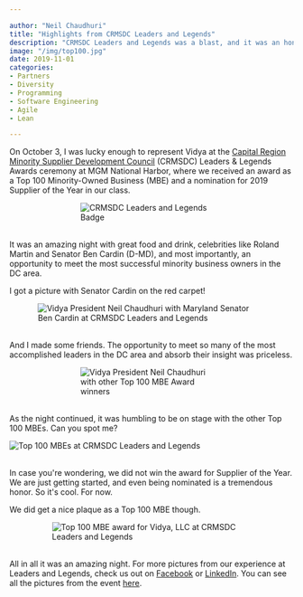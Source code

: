 ```yaml
---

author: "Neil Chaudhuri"
title: "Highlights from CRMSDC Leaders and Legends"
description: "CRMSDC Leaders and Legends was a blast, and it was an honor to receive a Top 100 MBE Award."
image: "/img/top100.jpg"
date: 2019-11-01
categories: 
- Partners
- Diversity
- Programming
- Software Engineering
- Agile
- Lean

---
```


On October 3, I was lucky enough to represent Vidya at the [Capital Region Minority Supplier Development Council](http://www.crmsdc.org/)
(CRMSDC) Leaders & Legends Awards ceremony at MGM National Harbor, where we received an award as a Top 100 Minority-Owned 
Business (MBE) and a nomination for 2019 Supplier of the Year in our class.  

<img alt="CRMSDC Leaders and Legends Badge" style="max-width:50%; margin: 0 auto 0 auto; display:block" src="/img/blog/badge.jpg" />
<br/>

It was an amazing night with great food and drink, celebrities like Roland Martin and Senator Ben Cardin (D-MD), and 
most importantly, an opportunity to meet the most successful minority business owners in the DC area.

I got a picture with Senator Cardin on the red carpet! 

<img alt="Vidya President Neil Chaudhuri with Maryland Senator Ben Cardin at CRMSDC Leaders and Legends" style="max-width:80%; margin: 0 auto 0 auto; display:block" src="/img/blog/cardin.jpg" />
<br/>

And I made some friends. The opportunity to meet so many of the most accomplished leaders in the DC area and absorb their 
insight was priceless.

<img alt="Vidya President Neil Chaudhuri with other Top 100 MBE Award winners" style="max-width:50%; margin: 0 auto 0 auto; display:block" src="/img/blog/smiles.jpg" />
<br/>

As the night continued, it was humbling to be on stage with the other Top 100 MBEs. Can you spot me?

<img alt="Top 100 MBEs at CRMSDC Leaders and Legends" style="max-width:100%; margin: 0 auto 0 auto; display:block" src="/img/blog/top100.jpg" />
<br/>

In case you're wondering, we did not win the award for Supplier of the Year. We are just getting started, and 
even being nominated is a tremendous honor. So it's cool. For now.

We did get a nice plaque as a Top 100 MBE though.

<img alt="Top 100 MBE award for Vidya, LLC at CRMSDC Leaders and Legends" style="max-width:70%; margin: 0 auto 0 auto; display:block" src="/img/blog/award.jpg" />
<br/> 

All in all it was an amazing night. For more pictures from our experience at Leaders and Legends, check us out on 
[Facebook](https://www.facebook.com/VidyaSource/posts/2621013647977589) 
or [LinkedIn](https://www.linkedin.com/feed/update/urn:li:activity:6597315604837920768). You can see all the pictures from the event 
[here](https://crmsdc.smugmug.com/38th-Annual-Leaders-Legends-Awards-Ceremony/i-mdtTmvk).
